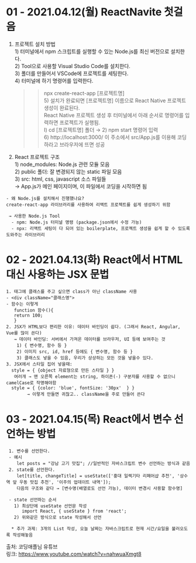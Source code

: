 # 01 - 2021.04.12(월) ReactNavite 첫걸음  
   1. 프로젝트 설치 방법  
    1) 터미널에서 npm 스크립트를 실행할 수 있는 Node.js를 최신 버전으로 설치한다.  
    2) Tool으로 사용할 Visual Studio Code를 설치한다.  
    3) 폴더를 만들어서 VSCode에 프로젝트를 세팅한다.  
    4) 터미널에 하기 명령어를 입력한다.   
       >> npx create-react-app [프로젝트명]  
    5) 설치가 완료되면 [프로젝트명] 이름으로 React Native 프로젝트 생성이 완료된다.  
       React Native 프로젝트 생성 후 터미널에서 아래 순서로 명령어를 입력하면 프로젝트가 실행됨.  
       I) cd [프로젝트명] 폴더 → 2) npm start 명령어 입력  
    6) http://localhost:3000/ 이 주소에서 src/App.js를 이용해 코딩하라고 브라우저에 뜨면 성공  



  2. React 프로젝트 구조  
    1) node_modules: Node.js 관련 모듈 모음  
    2) public 폴더: 잘 변경되지 않는 static 파일 모음  
    3) src: html, css, javascript 소스 파일들  
      → App.js가 메인 페이지이며, 이 파일에서 코딩을 시작하면 됨  

    - 왜 Node.js를 설치해서 진행했나요?  
    create-react-app 라이브러리를 사용하여 리액트 프로젝트를 쉽게 생성하기 위함

     → 사용한 Node.js Tool  
      - npm: Node.js 터미널 명령 (package.json에서 수정 가능)  
      - npx: 리액트 세팅이 다 되어 있는 boilerplate, 프로젝트 생성을 쉽게 할 수 있도록 도와주는 라이브러리  

# 02 - 2021.04.13(화) React에서 HTML 대신 사용하는 JSX 문법  
    1. 태그에 클래스를 주고 싶으면 class가 아닌 className 사용
    - <div className="클래스명">
    - 함수는 이렇게
       function 함수(){
       return 100;
       }
    2. JSX가 HTML보다 편리한 이유: 데이터 바인딩이 쉽다. (그래서 React, Angular, Vue를 많이 쓴다)
       → 데이터 바인딩: 서버에서 가져온 데이터를 브라우저, UI 등에 보여주는 것
        1) { 변수명, 함수 등 }
        2) 이미지 src, id, href 등에도 { 변수명, 함수 등 }
        3) 클래스도 넣을 수 있음, 우리가 상상하는 모든 것을 넣을수 있다.
    3. JSX에서 스타일 집어 넣을때: 
      style = { {object 자료형으로 만든 스타일 } }
       여러개 → 맨 오른쪽 element는 string, 하이픈(-) 구분자를 사용할 수 없으니 camelCase로 작명해야함
      style = { {color: 'blue', fontSize: '30px'  } }
            → 이렇게 만들면 귀찮고.. className을 주로 만들어 쓴다  
# 03 - 2021.04.15(목) React에서 변수 선언하는 방법
     1. 변수를 선언한다.
     - 예시  
        let posts = "강남 고기 맛집"; //일반적인 자바스크립트 변수 선언하는 방식과 같음
     2. state를 선언한다.
        let[title, changeTitle] = useState(['홍대 일렉기타 리페어샵 추천', '상수역 앞 우동 맛집 추천', '이주의 업데이트 내역']);
        다음의 구조와 같다 → [변수명(배열로도 선언 가능), 데이터 변경시 사용할 함수명]
        
     - state 선언하는 순서
       1) 최상단에 useState 선언문 작성
          import React, { useState } from 'react';
       2) 위와같은 방식으로 state 작성해서 선언

      * 추가 과제: 3개의 List 작성, 오늘 날짜는 자바스크립트로 현재 시간/요일을 불러오도록 작성해놓음
       
출처: 코딩애플님 유튜브  
링크: https://www.youtube.com/watch?v=nahwuaXmgt8
